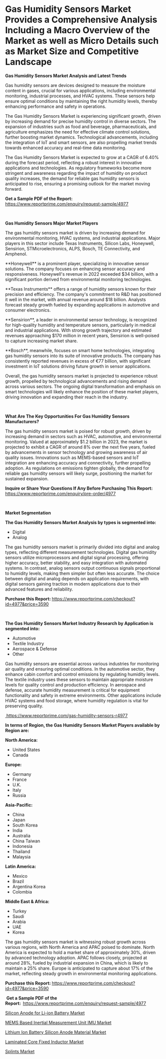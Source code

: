 <p><h1>Gas Humidity Sensors Market Provides a Comprehensive Analysis Including a Macro Overview of the Market as well as Micro Details such as Market Size and Competitive Landscape</h1></p><p><strong>Gas Humidity Sensors Market Analysis and Latest Trends</strong></p>
<p><p>Gas humidity sensors are devices designed to measure the moisture content in gases, crucial for various applications, including environmental monitoring, industrial processes, and HVAC systems. These sensors help ensure optimal conditions by maintaining the right humidity levels, thereby enhancing performance and safety in operations.</p><p>The Gas Humidity Sensors Market is experiencing significant growth, driven by increasing demand for precise humidity control in diverse sectors. The expansion of industries such as food and beverage, pharmaceuticals, and agriculture emphasizes the need for effective climate control solutions, further boosting market dynamics. Technological advancements, including the integration of IoT and smart sensors, are also propelling market trends towards enhanced accuracy and real-time data monitoring.</p><p>The Gas Humidity Sensors Market is expected to grow at a CAGR of 6.40% during the forecast period, reflecting a robust interest in innovative applications and technologies. As regulatory frameworks become more stringent and awareness regarding the impact of humidity on product quality increases, the demand for reliable gas humidity sensors is anticipated to rise, ensuring a promising outlook for the market moving forward.</p></p>
<p><strong>Get a Sample PDF of the Report:&nbsp;</strong> <a href="https://www.reportprime.com/enquiry/request-sample/4977">https://www.reportprime.com/enquiry/request-sample/4977</a></p>
<p>&nbsp;</p>
<p><strong>Gas Humidity Sensors Major Market Players</strong></p>
<p><p>The gas humidity sensors market is driven by increasing demand for environmental monitoring, HVAC systems, and industrial applications. Major players in this sector include Texas Instruments, Silicon Labs, Honeywell, Sensirion, STMicroelectronics, ALPS, Bosch, TE Connectivity, and Amphenol. </p><p>**Honeywell** is a prominent player, specializing in innovative sensor solutions. The company focuses on enhancing sensor accuracy and responsiveness. Honeywell's revenue in 2022 exceeded $34 billion, with a significant portion derived from environmental monitoring technologies.</p><p>**Texas Instruments** offers a range of humidity sensors known for their precision and efficiency. The company's commitment to R&D has positioned it well in the market, with annual revenue around $18 billion. Analysts forecast steady growth fueled by expanding applications in automotive and consumer electronics.</p><p>**Sensirion**, a leader in environmental sensor technology, is recognized for high-quality humidity and temperature sensors, particularly in medical and industrial applications. With strong growth trajectory and estimated revenues approaching $170 million in recent years, Sensirion is well-poised to capture increasing market share.</p><p>**Bosch**, meanwhile, focuses on smart home technologies, integrating gas humidity sensors into its suite of innovative products. The company has consistently reported revenues in excess of €77 billion, with significant investment in IoT solutions driving future growth in sensor applications. </p><p>Overall, the gas humidity sensors market is projected to experience robust growth, propelled by technological advancements and rising demand across various sectors. The ongoing digital transformation and emphasis on smart technologies will likely enhance the position of these market players, driving innovation and expanding their reach in the industry.</p></p>
<p>&nbsp;</p>
<p><strong>What Are The Key Opportunities For Gas Humidity Sensors Manufacturers?</strong></p>
<p><p>The gas humidity sensors market is poised for robust growth, driven by increasing demand in sectors such as HVAC, automotive, and environmental monitoring. Valued at approximately $1.2 billion in 2023, the market is projected to exhibit a CAGR of around 8% over the next five years, fueled by advancements in sensor technology and growing awareness of air quality issues. Innovations such as MEMS-based sensors and IoT integration are enhancing accuracy and connectivity, further propelling adoption. As regulations on emissions tighten globally, the demand for reliable gas humidity sensors will likely surge, positioning the market for sustained expansion.</p></p>
<p><strong>Inquire or Share Your Questions If Any Before Purchasing This Report:</strong> <a href="https://www.reportprime.com/enquiry/pre-order/4977">https://www.reportprime.com/enquiry/pre-order/4977</a></p>
<p>&nbsp;</p>
<p><strong>Market Segmentation</strong></p>
<p><strong>The Gas Humidity Sensors Market Analysis by types is segmented into:</strong></p>
<p><ul><li>Digital</li><li>Analog</li></ul></p>
<p><p>The gas humidity sensors market is primarily divided into digital and analog types, reflecting different measurement technologies. Digital gas humidity sensors utilize microprocessors and digital signal processing, offering higher accuracy, better stability, and easy integration with automated systems. In contrast, analog sensors output continuous signals proportional to humidity levels, making them simpler but often less accurate. The choice between digital and analog depends on application requirements, with digital sensors gaining traction in modern applications due to their advanced features and reliability.</p></p>
<p><strong>Purchase this Report:&nbsp;</strong><a href="https://www.reportprime.com/checkout?id=4977&price=3590">https://www.reportprime.com/checkout?id=4977&price=3590</a></p>
<p>&nbsp;</p>
<p><strong>The Gas Humidity Sensors Market Industry Research by Application is segmented into:</strong></p>
<p><ul><li>Automotive</li><li>Textile Industry</li><li>Aerospace & Defense</li><li>Other</li></ul></p>
<p><p>Gas humidity sensors are essential across various industries for monitoring air quality and ensuring optimal conditions. In the automotive sector, they enhance cabin comfort and control emissions by regulating humidity levels. The textile industry uses these sensors to maintain appropriate moisture levels for quality control and production efficiency. In aerospace and defense, accurate humidity measurement is critical for equipment functionality and safety in extreme environments. Other applications include HVAC systems and food storage, where humidity regulation is vital for preserving quality.</p></p>
<p><a href="https://www.reportprime.com/gas-humidity-sensors-r4977">&nbsp;https://www.reportprime.com/gas-humidity-sensors-r4977</a></p>
<p><strong>In terms of Region, the Gas Humidity Sensors Market Players available by Region are:</strong></p>
<p>
    <p> <strong> North America: </strong>
        <ul>
            <li>United States</li>
            <li>Canada</li>
        </ul>
        </p> 
    <p> <strong> Europe: </strong>
        <ul>
            <li>Germany</li>
            <li>France</li>
            <li>U.K.</li>
            <li>Italy</li>
            <li>Russia</li>
        </ul>
        </p> 
    <p> <strong> Asia-Pacific: </strong>
        <ul>
            <li>China</li>
            <li>Japan</li>
            <li>South Korea</li>
            <li>India</li>
            <li>Australia</li>
            <li>China Taiwan</li>
            <li>Indonesia</li>
            <li>Thailand</li>
            <li>Malaysia</li>
        </ul>
        </p> 
    <p> <strong> Latin America: </strong>
        <ul>
            <li>Mexico</li>
            <li>Brazil</li>
            <li>Argentina Korea</li>
            <li>Colombia</li>
        </ul>
        </p> 
    <p> <strong> Middle East & Africa: </strong>
        <ul>
            <li>Turkey</li>
            <li>Saudi</li>
            <li>Arabia</li>
            <li>UAE</li>
            <li>Korea</li>
        </ul>
    </p>
    </p>
<p><p>The gas humidity sensors market is witnessing robust growth across various regions, with North America and APAC poised to dominate. North America is expected to hold a market share of approximately 30%, driven by advanced technology adoption. APAC follows closely, projected at around 28%, fueled by industrial expansion in China, which is likely to maintain a 25% share. Europe is anticipated to capture about 17% of the market, reflecting steady growth in environmental monitoring applications.</p></p>
<p><strong>Purchase this Report: </strong><a href="https://www.reportprime.com/checkout?id=4977&price=3590">https://www.reportprime.com/checkout?id=4977&price=3590</a></p>
<p>&nbsp;<strong>Get a Sample PDF of the Report:&nbsp;&nbsp;</strong><a href="https://www.reportprime.com/enquiry/request-sample/4977">https://www.reportprime.com/enquiry/request-sample/4977</a></p>
<p><strong></strong></p>
<p><p><a href="https://issuu.com/reportprime-2/docs/silicon-anode-for-li-ion-battery-ma_2493f03727d3d8">Silicon Anode for Li-ion Battery Market</a></p><p><a href="https://github.com/SamiaHussain82/Market-Research-Report-List-1/blob/main/mems-based-inertial-measurement-unit-imu-market.md">MEMS Based Inertial Measurement Unit IMU Market</a></p><p><a href="https://issuu.com/reportprime-2/docs/lithium-ion-battery-silicon-anode-m_69cc47d2243625">Lithium Ion Battery Silicon Anode Material Market</a></p><p><a href="https://github.com/DianaWilson796/Market-Research-Report-List-1/blob/main/laminated-core-fixed-inductor-market.md">Laminated Core Fixed Inductor Market</a></p><p><a href="https://www.linkedin.com/pulse/splints-industry-sector-market-dynamics-future-scenarios-2024-jasve?trackingId=8OaNKWETRnGVt%2FFLdnIr1Q%3D%3D">Splints Market</a></p></p>